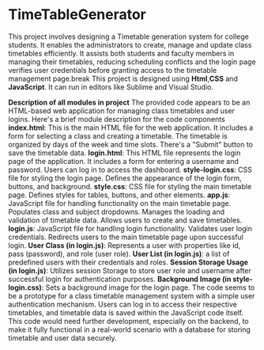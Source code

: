 # TimeTableGenerator
This project involves designing a Timetable generation system for college students. It enables the administrators to create, manage and update class timetables efficiently. It assists both students and faculty members in managing their timetables, reducing scheduling conflicts and the login page verifies user credentials before granting access to the timetable management page.break
This project is designed using **Html**,**CSS** and **JavaScript**. It can run in editors like Sublime and Visual Studio.

__Description of all modules in project__ 
The provided code appears to be an HTML-based web application for managing class 
timetables and user logins. Here's a brief module description for the code components 
__index.html__: This is the main HTML file for the web application. It includes a form for selecting 
a class and creating a timetable. The timetable is organized by days of the week and time slots. 
There's a "Submit" button to save the timetable data. 
__login.html__: This HTML file represents the login page of the application. It includes a form for 
entering a username and password. Users can log in to access the dashboard. 
__style-login.css__: CSS file for styling the login page. Defines the appearance of the login form, 
buttons, and background. 
__style.css__: CSS file for styling the main timetable page. Defines styles for tables, buttons, and 
other elements. 
__app.js__: JavaScript file for handling functionality on the main timetable page. Populates class 
and subject dropdowns. Manages the loading and validation of timetable data. Allows users to 
create and save timetables. 
__login.js__: JavaScript file for handling login functionality. Validates user login credentials. 
Redirects users to the main timetable page upon successful login. 
__User Class (in login.js)__: Represents a user with properties like id, pass (password), and role 
(user role). 
__User List (in login.js)__:  a list of predefined users with their credentials and roles. 
__Session Storage Usage (in login.js)__: Utilizes session Storage to store user role and username 
after successful login for authentication purposes. 
__Background Image (in style-login.css)__: Sets a background image for the login page. The code 
seems to be a prototype for a class timetable management system with a simple user 
authentication mechanism. Users can log in to access their respective timetables, and timetable 
data is saved within the JavaScript code itself. This code would need further development, 
especially on the backend, to make it fully functional in a real-world scenario with a database 
for storing timetable and user data securely.
